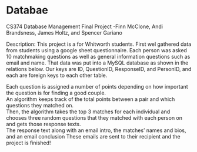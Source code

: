 # Databae
CS374 Database Management Final Project
-Finn McClone, Andi Brandsness, James Holtz, and Spencer Gariano

Description: 
This project is a  for Whitworth students. First wel gathered data from students using a google sheet questionnaire. 
Each person was asked 10 matchmaking questions as well as general information questions such as email and name. 
That data was put into a MySQL database as shown in the relations below. 
Our keys are ID, QuestionID, ResponseID, and PersonID, and each are foreign keys to each other table. 

Each question is assigned a number of points depending on how important the question is for finding a good couple.  
An algorithm keeps track of the total points between a pair and which questions they matched on.  
Then, the algorithm takes the top 3 matches for each individual and chooses three random questions that they matched with each person on and gets those response texts.  
The response text along with an email intro, the matches’ names and bios, and an email conclusion These emails are sent to their recipient and the project is finished! 
